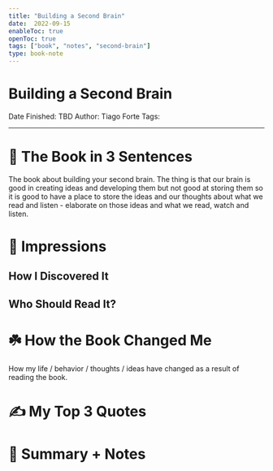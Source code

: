 ```yaml
---
title: "Building a Second Brain"
date:  2022-09-15
enableToc: true
openToc: true
tags: ["book", "notes", "second-brain"]
type: book-note
---
```


# Building a Second Brain

Date Finished: TBD
Author: Tiago Forte
Tags:

---

# 🚀 The Book in 3 Sentences
The book about building your second brain. The thing is that our brain is good in creating ideas and developing them but not good at storing them so it is good to have a place to store the ideas and our thoughts about what we read and listen - elaborate on those ideas and what we read, watch and listen.
# 🎨 Impressions

## How I Discovered It

## Who Should Read It?

# ☘️ How the Book Changed Me

How my life / behavior / thoughts / ideas have changed as a result of reading the book.

# ✍️ My Top 3 Quotes

# 📒 Summary + Notes
